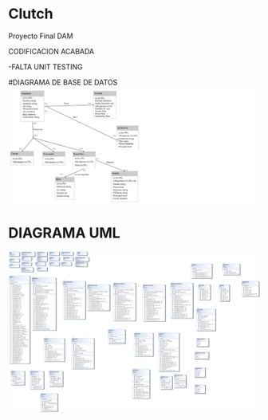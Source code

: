 
# Clutch
Proyecto Final DAM

CODIFICACION ACABADA
 
-FALTA UNIT TESTING



#DIAGRAMA DE BASE DE DATOS
![DIAGRAMA DE BASE DE DATOS](diagrama_de_clases.png)


# DIAGRAMA UML
![Diagrama UML](UML.png)
   